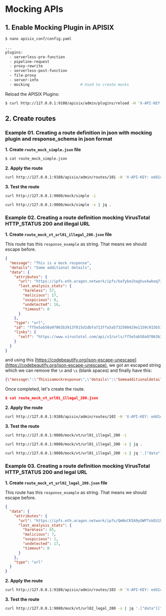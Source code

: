 # Mocking APIs


## 1. Enable Mocking Plugin in APISIX

```sh
$ nano apisix_conf/config.yaml

...
plugins:
  - serverless-pre-function       
  - pipeline-request              
  - proxy-rewrite                 
  - serverless-post-function      
  - file-proxy                    
  - server-info
  - mocking                       # Used to create mocks

```
Reload the APISIX Plugins:
```sh
$ curl http://127.0.0.1:9180/apisix/admin/plugins/reload -H 'X-API-KEY: edd1c9f034335f136f87ad84b625c8f1' -X PUT
```


## 2. Create routes 



### Example 01. Creating a route definition in json with mocking plugin and response_schema in json format


__1. Create `route_mock_simple.json` file__

```sh
$ cat route_mock_simple.json
```


__2. Apply the route__

```sh
curl http://127.0.0.1:9180/apisix/admin/routes/101 -H 'X-API-KEY: edd1c9f034335f136f87ad84b625c8f1' -X PUT -d @route_mock_simple.json

```

__3. Test the route__

```sh
curl http://127.0.0.1:9080/mock/simple -i

curl http://127.0.0.1:9080/mock/simple -s | jq .
```


### Example 02. Creating a route definition mocking VirusTotal HTTP_STATUS 200 and illegal URL


__1. Create `route_mock_vt_url01_illegal_200.json` file__


This route has this `response_example` as string. That means we should escape before.
```json
{
  "message": "This is a mock response",
  "details": "Some additional details",
  "data": {
    "attributes": {
      "url": "https://ipfs.eth.aragon.network/ipfs/bafybeihaghuxkwboq7367jupfatm2mt5kmviygerp6pfux7ykkstb5vng4/dakwerken.html",
      "last_analysis_stats": {
        "harmless": 57,
        "malicious": 17,
        "suspicious": 0,
        "undetected": 16,
        "timeout": 0
      }
    },
    "type": "url",
    "id": "ff5e5ab50a97063b3913f815d1dbfa713ffa5a5732500429e1159c915b51ad57",
    "links": {
      "self": "https://www.virustotal.com/api/v3/urls/ff5e5ab50a97063b3913f815d1dbfa713ffa5a5732500429e1159c915b51ad57"
    }
  }
}
```
and using this [https://codebeautify.org/json-escape-unescape](https://codebeautify.org/json-escape-unescape), we got an escaped string which we can remove the `\n` and `\s` (blank spaces) and finally have this:
```json
{\"message\":\"Thisisamockresponse\",\"details\":\"Someadditionaldetails\",\"data\":{\"attributes\":{\"url\":\"https://ipfs.eth.aragon.network/ipfs/bafybeihaghuxkwboq7367jupfatm2mt5kmviygerp6pfux7ykkstb5vng4/dakwerken.html\",\"last_analysis_stats\":{\"harmless\":57,\"malicious\":17,\"suspicious\":0,\"undetected\":16,\"timeout\":0}},\"type\":\"url\",\"id\":\"ff5e5ab50a97063b3913f815d1dbfa713ffa5a5732500429e1159c915b51ad57\",\"links\":{\"self\":\"https://www.virustotal.com/api/v3/urls/ff5e5ab50a97063b3913f815d1dbfa713ffa5a5732500429e1159c915b51ad57\"}}}
```


Once completed, let's create the route.
```json
$ cat route_mock_vt_url01_illegal_200.json
```


__2. Apply the route__

```sh
curl http://127.0.0.1:9180/apisix/admin/routes/102 -H 'X-API-KEY: edd1c9f034335f136f87ad84b625c8f1' -X PUT -d @route_mock_vt_url01_illegal_200.json
```

__3. Test the route__

```sh
curl http://127.0.0.1:9080/mock/vt/url01_illegal_200 -i

curl http://127.0.0.1:9080/mock/vt/url01_illegal_200 -s | jq .

curl http://127.0.0.1:9080/mock/vt/url01_illegal_200 -s | jq '.["data"]["attributes"]["last_analysis_stats"]'
```


### Example 03. Creating a route definition mocking VirusTotal HTTP_STATUS 200 and legal URL


__1. Create `route_mock_vt_url02_legal_200.json` file__


This route has this `response_example` as string. That means we should escape before.
```json
{
  "data": {
    "attributes": {
      "url": "https://ipfs.eth.aragon.network/ipfs/QmNxCK5A9yGWP7skEU1h62qgXQNDMBMRv3Kz6RQxXNn6Y4",
      "last_analysis_stats": {
        "harmless": 65,
        "malicious": 7,
        "suspicious": 1,
        "undetected": 17,
        "timeout": 0
      }
    },
    "type": "url"
  }
}
```

__2. Apply the route__

```sh
curl http://127.0.0.1:9180/apisix/admin/routes/103 -H 'X-API-KEY: edd1c9f034335f136f87ad84b625c8f1' -X PUT -d @route_mock_vt_url02_legal_200.json
```

__3. Test the route__

```sh
curl http://127.0.0.1:9080/mock/vt/url02_legal_200 -s | jq '.["data"]["attributes"]["last_analysis_stats"]'
```
